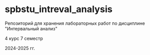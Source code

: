 # spbstu_intreval_analysis
Репозиторий для хранения лабораторных работ по дисциплине "Интервальный анализ"

4 курс 7 семестр

2024-2025 гг.
